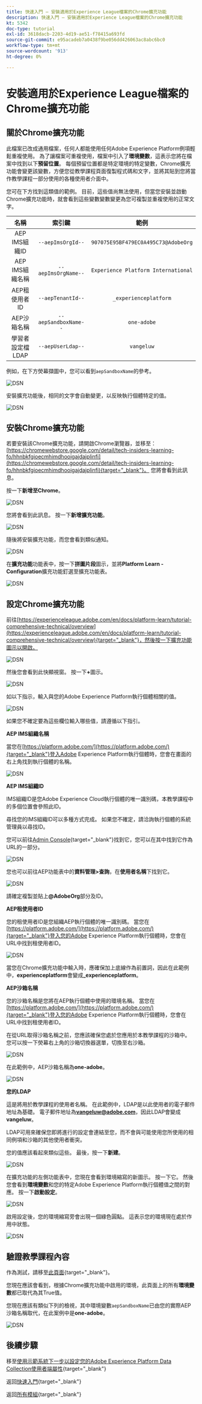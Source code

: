 ```yaml
---
title: 快速入門 — 安裝適用於Experience League檔案的Chrome擴充功能
description: 快速入門 — 安裝適用於Experience League檔案的Chrome擴充功能
kt: 5342
doc-type: tutorial
exl-id: 3618dacb-2203-4d19-ae51-f78415a693fd
source-git-commit: e95acadeb7a0438f9be056dd426063ac8abc6bc0
workflow-type: tm+mt
source-wordcount: '913'
ht-degree: 0%

---
```


# 安裝適用於Experience League檔案的Chrome擴充功能

## 關於Chrome擴充功能

此檔案已改成通用檔案，任何人都能使用任何Adobe Experience Platform例項輕鬆重複使用。
為了讓檔案可重複使用，檔案中引入了&#x200B;**環境變數**，這表示您將在檔案中找到以下&#x200B;**預留位置**。 每個預留位置都是特定環境的特定變數，Chrome擴充功能會變更該變數，方便您從教學課程頁面復製程式碼和文字，並將其貼到您將當作教學課程一部分使用的各種使用者介面中。

您可在下方找到這類值的範例。 目前，這些值尚無法使用，但當您安裝並啟動Chrome擴充功能時，就會看到這些變數變數變更為您可複製並重複使用的正常文字。

| 名稱 | 索引鍵 | 範例 |
|:-------------:| :---------------:| :---------------:|
| AEP IMS組織ID | `--aepImsOrgId--` | `907075E95BF479EC0A495C73@AdobeOrg` |
| AEP IMS組織名稱 | `--aepImsOrgName--` | `Experience Platform International` |
| AEP租使用者ID | `--aepTenantId--` | `_experienceplatform` |
| AEP沙箱名稱 | `--aepSandboxName--` | `one-adobe` |
| 學習者設定檔LDAP | `--aepUserLdap--` | `vangeluw` |

例如，在下方熒幕擷圖中，您可以看到`aepSandboxName`的參考。

![DSN](./images/mod7before.png)

安裝擴充功能後，相同的文字會自動變更，以反映執行個體特定的值。

![DSN](./images/mod7.png)

## 安裝Chrome擴充功能

若要安裝該Chrome擴充功能，請開啟Chrome瀏覽器，並移至： [https://chromewebstore.google.com/detail/tech-insiders-learning-fo/hhnbkfgioecmhimdhooigajdajplinfi](https://chromewebstore.google.com/detail/tech-insiders-learning-fo/hhnbkfgioecmhimdhooigajdajplinfi){target="_blank"}。 您將會看到此訊息。

按一下&#x200B;**新增至Chrome**。

![DSN](./images/c2.png)

您將會看到此訊息。 按一下&#x200B;**新增擴充功能**。

![DSN](./images/c3.png)

隨後將安裝擴充功能，而您會看到類似通知。

![DSN](./images/c4.png)

在&#x200B;**擴充功能**&#x200B;功能表中，按一下&#x200B;**拼圖片段**&#x200B;圖示，並將&#x200B;**Platform Learn - Configuration**&#x200B;擴充功能釘選至擴充功能表。

![DSN](./images/c6.png)

## 設定Chrome擴充功能

前往[https://experienceleague.adobe.com/en/docs/platform-learn/tutorial-comprehensive-technical/overview](https://experienceleague.adobe.com/en/docs/platform-learn/tutorial-comprehensive-technical/overview){target="_blank"}，然後按一下擴充功能圖示以開啟。

![DSN](./images/tuthome.png)

然後您會看到此快顯視窗。 按一下&#x200B;**+**&#x200B;圖示。

![DSN](./images/c7.png)

如以下指示，輸入與您的Adobe Experience Platform執行個體相關的值。

![DSN](./images/c8.png)

如果您不確定要為這些欄位輸入哪些值，請遵循以下指引。

**AEP IMS組織名稱**

當您在[https://platform.adobe.com/](https://platform.adobe.com/){target="_blank"}登入Adobe Experience Platform執行個體時，您會在畫面的右上角找到執行個體的名稱。

![DSN](./images/aepname.png)

**AEP IMS組織ID**

IMS組織ID是您Adobe Experience Cloud執行個體的唯一識別碼，本教學課程中的多個位置會參照此ID。

尋找您的IMS組織ID可以多種方式完成。 如果您不確定，請洽詢執行個體的系統管理員以尋找ID。

您可以前往[Admin Console](https://adminconsole.adobe.com/){target="_blank"}找到它，您可以在其中找到它作為URL的一部分。

![DSN](./images/aepid1.png)

您也可以前往AEP功能表中的&#x200B;**資料管理>查詢**，在&#x200B;**使用者名稱**&#x200B;下找到它。

![DSN](./images/aepid2.png)

請確定複製並貼上&#x200B;**@AdobeOrg**&#x200B;部分及ID。

**AEP租使用者ID**

您的租使用者ID是您組織AEP執行個體的唯一識別碼。 當您在[https://platform.adobe.com/](https://platform.adobe.com/){target="_blank"}登入您的Adobe Experience Platform執行個體時，您會在URL中找到租使用者ID。

![DSN](./images/aeptenantid.png)

當您在Chrome擴充功能中輸入時，應確保加上底線作為前置詞，因此在此範例中，**experienceplatform**&#x200B;會變成&#x200B;**_experienceplatform**。

**AEP沙箱名稱**

您的沙箱名稱是您將在AEP執行個體中使用的環境名稱。 當您在[https://platform.adobe.com/](https://platform.adobe.com/){target="_blank"}登入您的Adobe Experience Platform執行個體時，您會在URL中找到租使用者ID。

在從URL取得沙箱名稱之前，您應該確保您處於您應用於本教學課程的沙箱中。 您可以按一下熒幕右上角的沙箱切換器選單，切換至右沙箱。

![DSN](./images/aepsandboxsw.png)

在此範例中，AEP沙箱名稱為&#x200B;**one-adobe**。

![DSN](./images/aepsname.png)

**您的LDAP**

這是將用於教學課程的使用者名稱。 在此範例中，LDAP是以此使用者的電子郵件地址為基礎。 電子郵件地址為&#x200B;**vangeluw@adobe.com**，因此LDAP會變成&#x200B;**vangeluw**。

LDAP可用來確保您即將進行的設定會連結至您，而不會與可能使用您所使用的相同例項和沙箱的其他使用者衝突。

您的值應該看起來類似這些。
最後，按一下&#x200B;**新建**。

![DSN](./images/c8a.png)

在擴充功能的左側功能表中，您現在會看到環境縮寫的新圖示。 按一下它。 然後您會看到&#x200B;**環境變數**&#x200B;和您的特定Adobe Experience Platform執行個體值之間的對應。 按一下&#x200B;**啟動設定**。

![DSN](./images/c9.png)

啟用設定後，您的環境縮寫旁會出現一個綠色圓點。 這表示您的環境現在處於作用中狀態。

![DSN](./images/c10.png)

## 驗證教學課程內容

作為測試，請移至[此頁面](https://experienceleague.adobe.com/en/docs/platform-learn/tutorial-one-adobe/activation/dc/dc13/ex2){target="_blank"}。

您現在應該會看到，根據Chrome擴充功能中啟用的環境，此頁面上的所有&#x200B;**環境變數**&#x200B;都已取代為其True值。

您現在應該有類似下列的檢視，其中環境變數`aepSandboxName`已由您的實際AEP沙箱名稱取代，在此案例中是&#x200B;**one-adobe**。

![DSN](./images/mod7.png)

## 後續步驟

移至[使用示範系統下一步以設定您的Adobe Experience Platform Data Collection使用者端屬性](./ex2.md){target="_blank"}

返回[快速入門](./getting-started.md){target="_blank"}

返回[所有模組](./../../../overview.md){target="_blank"}
